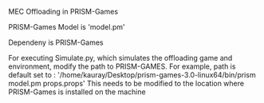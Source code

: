 MEC Offloading in PRISM-Games

PRISM-Games Model is 'model.pm'

Dependeny is PRISM-Games

For executing Simulate.py, which simulates the offloading game and environment, modify the path to PRISM-GAMES. For example, path is default set to : '/home/kauray/Desktop/prism-games-3.0-linux64/bin/prism model.pm props.props' This needs to be modified to the location where PRISM-Games is installed on the machine
